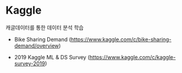 # Kaggle

캐글데이터를 통한 데이터 분석 학습

* Bike Sharing Demand (https://www.kaggle.com/c/bike-sharing-demand/overview)
- 2019 Kaggle ML & DS Survey (https://www.kaggle.com/c/kaggle-survey-2019)
